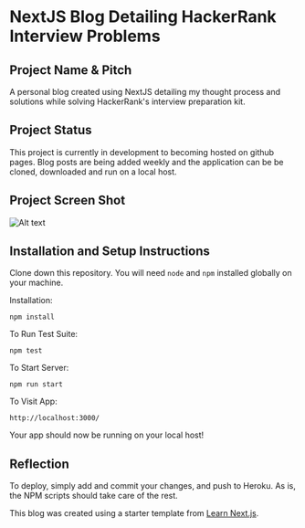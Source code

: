 # NextJS Blog Detailing HackerRank Interview Problems

## Project Name & Pitch

A personal blog created using NextJS detailing my thought process and solutions while solving HackerRank's interview preparation kit.

## Project Status

This project is currently in development to becoming hosted on github pages. Blog posts are being added weekly and the application can be be cloned, downloaded and run on a local host.

## Project Screen Shot
![Alt text](./client/src/assets/images/landingPage.png?raw=true "Home Page of Blog")

## Installation and Setup Instructions

Clone down this repository. You will need `node` and `npm` installed globally on your machine.  

Installation:

`npm install`  

To Run Test Suite:  

`npm test`  

To Start Server:

`npm run start`  

To Visit App:

`http://localhost:3000/`

Your app should now be running on your local host!

## Reflection

To deploy, simply add and commit your changes, and push to Heroku. As is, the NPM scripts should take care of the rest.


This blog was created using a starter template from [Learn Next.js](https://nextjs.org/learn).
